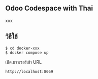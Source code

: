 Odoo Codespace with Thai
----------------
xxx

วิธีใช้
--------
```
$ cd docker-xxx
$ docker compose up
```
เปิดเบราเซอร์เข้า URL
```
http://localhost:8069
```

